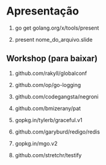 # Apresentação

1. go get golang.org/x/tools/present

2. present nome_do_arquivo.slide

## Workshop (para baixar)

1. github.com/rakyll/globalconf

2. github.com/op/go-logging

3. github.com/codegangsta/negroni

4. github.com/bmizerany/pat

5. gopkg.in/tylerb/graceful.v1

6. github.com/garyburd/redigo/redis

7. gopkg.in/mgo.v2

8. github.com/stretchr/testify
